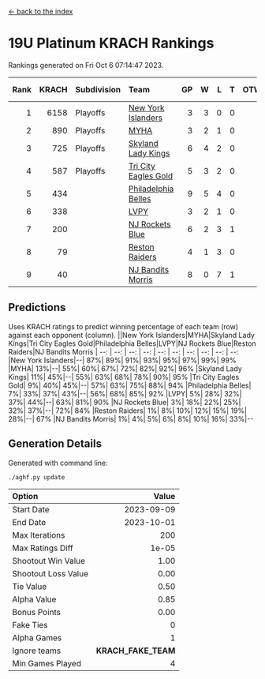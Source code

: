 [<- back to the index](readme.md)
# 19U Platinum KRACH Rankings
Rankings generated on Fri Oct  6 07:14:47 2023.

Rank|KRACH|Subdivision|Team|GP|W|L|T|OTW|OTL|SoS|Exp Wins|Win Diff
---:|---:|:---|:---|---:|---:|---:|---:|---:|---:|---:|---:|---:
1|6158|Playoffs|[New York Islanders](https://gamesheetstats.com/seasons/3663/teams/140861/schedule)|3|3|0|0|0|0|252|3.8|-0.0
2|890|Playoffs|[MYHA](https://gamesheetstats.com/seasons/3663/teams/140863/schedule)|3|2|1|0|0|0|409|2.9|0.0
3|725|Playoffs|[Skyland Lady Kings](https://gamesheetstats.com/seasons/3663/teams/140865/schedule)|6|4|2|0|0|0|1119|4.9|0.0
4|587|Playoffs|[Tri City Eagles Gold](https://gamesheetstats.com/seasons/3663/teams/140869/schedule)|5|3|2|0|0|0|378|3.9|0.0
5|434||[Philadelphia Belles](https://gamesheetstats.com/seasons/3663/teams/140864/schedule)|9|5|4|0|0|0|424|5.9|0.0
6|338||[LVPY](https://gamesheetstats.com/seasons/3663/teams/140860/schedule)|3|2|1|0|0|0|179|2.9|0.0
7|200||[NJ Rockets Blue](https://gamesheetstats.com/seasons/3663/teams/140867/schedule)|6|2|3|1|0|0|1097|3.4|0.0
8|79||[Reston Raiders](https://gamesheetstats.com/seasons/3663/teams/140868/schedule)|4|1|3|0|0|0|288|1.9|0.0
9|40||[NJ Bandits Morris](https://gamesheetstats.com/seasons/3663/teams/140866/schedule)|8|0|7|1|0|0|1023|1.4|0.0

## Predictions
Uses KRACH ratings to predict winning percentage of each team (row) against each opponent (column).
||New York Islanders|MYHA|Skyland Lady Kings|Tri City Eagles Gold|Philadelphia Belles|LVPY|NJ Rockets Blue|Reston Raiders|NJ Bandits Morris
| --: | --: | --: | --: | --: | --: | --: | --: | --: | --: 
|New York Islanders|--| 87%| 89%| 91%| 93%| 95%| 97%| 99%| 99%
|MYHA| 13%|--| 55%| 60%| 67%| 72%| 82%| 92%| 96%
|Skyland Lady Kings| 11%| 45%|--| 55%| 63%| 68%| 78%| 90%| 95%
|Tri City Eagles Gold|  9%| 40%| 45%|--| 57%| 63%| 75%| 88%| 94%
|Philadelphia Belles|  7%| 33%| 37%| 43%|--| 56%| 68%| 85%| 92%
|LVPY|  5%| 28%| 32%| 37%| 44%|--| 63%| 81%| 90%
|NJ Rockets Blue|  3%| 18%| 22%| 25%| 32%| 37%|--| 72%| 84%
|Reston Raiders|  1%|  8%| 10%| 12%| 15%| 19%| 28%|--| 67%
|NJ Bandits Morris|  1%|  4%|  5%|  6%|  8%| 10%| 16%| 33%|--

## Generation Details

Generated with command line:
```
./aghf.py update
```

| Option | Value |
| :----- | ----: |
| Start Date | 2023-09-09 |
| End Date | 2023-10-01 |
| Max Iterations | 200 |
| Max Ratings Diff | 1e-05 |
| Shootout Win Value | 1.00 |
| Shootout Loss Value | 0.00 |
| Tie Value | 0.50 |
| Alpha Value | 0.85 |
| Bonus Points | 0.00 |
| Fake Ties | 0 |
| Alpha Games | 1 |
| Ignore teams | __KRACH_FAKE_TEAM__ |
| Min Games Played | 4 |

